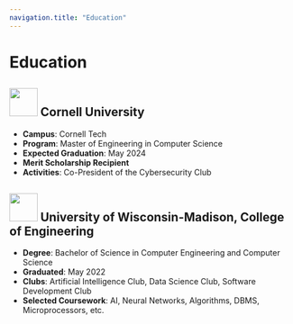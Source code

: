 ```yaml
---
navigation.title: "Education"
---
```


# Education

## <img src="/cornell_university_seal.svg" width="50" height="50"> Cornell University

- **Campus**: Cornell Tech
- **Program**: Master of Engineering in Computer Science
- **Expected Graduation**: May 2024
- **Merit Scholarship Recipient**
- **Activities**: Co-President of the Cybersecurity Club

## <img src="/uw_madison_crest.png" width="50" height="50"> University of Wisconsin-Madison, College of Engineering

- **Degree**: Bachelor of Science in Computer Engineering and Computer Science
- **Graduated**: May 2022
- **Clubs**: Artificial Intelligence Club, Data Science Club, Software Development Club
- **Selected Coursework**: AI, Neural Networks, Algorithms, DBMS, Microprocessors, etc.
